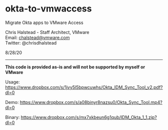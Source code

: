 # okta-to-vmwaccess
Migrate Okta apps to VMware Access

Chris Halstead - Staff Architect, VMware  
Email: chalstead@vmware.com  
Twitter: @chrisdhalstead  

8/28/20

------

**This code is provided as-is and will not be supported by myself or VMware**

Usage:  https://www.dropbox.com/s/1jvy5l5bpwcuwhs/Okta_IDM_Sync_Tool_v2.pdf?dl=0

Demo:  https://www.dropbox.com/s/a08binyr8nazsu0/Okta_Sync_Tool.mp4?dl=0

Binary: https://www.dropbox.com/s/mx7xkbeun6g1qub/IDM_Okta_1_1.zip?dl=0